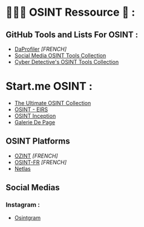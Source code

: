 # 🕵🏼‍♂️ OSINT Ressource 🔎 :

## GitHub Tools and Lists For OSINT : 

- [DaProfiler](https://github.com/daprofiler/DaProfiler) *[FRENCH]*
- [Social Media OSINT Tools Collection](https://github.com/osintambition/Social-Media-OSINT-Tools-Collection#github)
- [Cyber Detective's OSINT Tools Collection](https://github.com/cipher387/osint_stuff_tool_collection)


# Start.me OSINT :

- [The Ultimate OSINT Collection](https://github.com/osintambition/Social-Media-OSINT-Tools-Collection#github)
- [OSINT - EIRS](https://start.me/p/JDraa0/osint-eirs)
- [OSINT Inception](https://start.me/p/Pwy0X4/osint-inception?locale=fr)
- [Galerie De Page](https://start.me/pages/int/osint?locale=fr)


## OSINT Platforms

- [OZINT](https://ozint.eu) *[FRENCH]*
- [OSINT-FR](https://osintfr.com/fr/accueil/) *[FRENCH]*
- [Netlas](https://app.netlas.io)

## Social Medias
### Instagram : 

- [Osintgram](https://github.com/Datalux/Osintgram)
